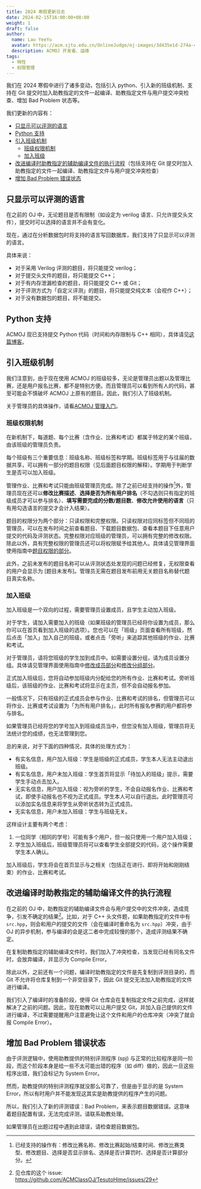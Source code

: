 ```yaml
---
title: 2024 寒假更新日志
date: 2024-02-15T16:00:00+08:00
weight: 1
draft: false
author:
  name: Lau YeeYu
  avatar: https://acm.sjtu.edu.cn/OnlineJudge/oj-images/3d435e1d-274a-491b-9f36-f1433c3ccade
  description: ACMOJ 开发者、运维
tags:
  - 特性
  - 权限管理
---
```


我们在 2024 寒假中进行了诸多变动，包括引入 python、引入新的班级机制、支持在 Git 提交时加入助教指定的文件一起编译、助教指定文件与用户提交冲突检查、增加 Bad Problem 状态等。

<!--more-->

我们更新的内容有：

- [只显示可以评测的语言](#只显示可以评测的语言)
- [Python 支持](#python-支持)
- [引入班级机制](#引入班级机制)
  - [班级权限机制](#班级权限机制)
  - [加入班级](#加入班级)
- [改进编译时助教指定的辅助编译文件的执行流程](#改进编译时助教指定的辅助编译文件的执行流程)（包括支持在 Git 提交时加入助教指定的文件一起编译、助教指定文件与用户提交冲突检查）
- [增加 Bad Problem 错误状态](#增加-bad-problem-错误状态)

## 只显示可以评测的语言

在之前的 OJ 中，无论题目是否有限制（如设定为 verilog 语言、只允许提交头文件），提交时可以选择的语言并不会有变化。

现在，通过在分析数据包时将支持的语言写回数据库，我们支持了只显示可以评测的语言。

具体来说：

- 对于采用 Verilog 评测的题目，将只能提交 verilog；
- 对于提交头文件的题目，将只能提交 C++；
- 对于有内存泄漏检查的题目，将只能提交 C++ 或 Git；
- 对于评测方式为「自定义评测」的题目，将只能提交纯文本（会视作 C++）；
- 对于没有数据包的题目，将不能提交。

## Python 支持

ACMOJ 现已支持提交 Python 代码（时间和内存限制与 C++ 相同），具体请见[这篇博客][python-support-blog]。

[python-support-blog]: https://acm.sjtu.edu.cn/OnlineJudge/blog/python-support/

## 引入班级机制

我们注意到，由于现在使用 ACMOJ 的班级较多，无论是管理员出题以及管理比赛，还是用户报名比赛，都不是特别方便。而且管理员可以看到所有人的代码，甚至可能会不慎破坏 ACMOJ 上原有的题目。因此，我们引入了班级机制。

关于管理员的具体操作，请看[ACMOJ 管理入门][admin-getting-started]。

[admin-getting-started]: https://acm.sjtu.edu.cn/OnlineJudge/help/admin/getting-started

### 班级权限机制

在新机制下，每道题、每个比赛（含作业、比赛和考试）都属于特定的某个班级，由该班级的管理员负责。

每个班级有三个重要信息：班级名称、班级标签和学期。班级标签用于与往届的数据共享，可以拥有一部分的题目权限（见后面题目权限的解释）。学期用于判断学生是否可以加入班级。

管理作业、比赛和考试只能由班级管理员完成。除了之前已经支持的操作[^1]外，管理员现在还可以**修改比赛描述**、**选择是否为所有用户排名**（不勾选则只有指定的班级成员才可以参与排名）、**填写需要完成的分数/题目数**、**修改允许使用的语言**（只有用勾选语言的提交才会计入结果）。

[^1]: 已经支持的操作有：修改比赛名称、修改比赛起始/结束时间、修改比赛类型、修改题目、选择是否显示排名、选择是否计算罚时、选择是否计算部分分。

题目的权限分为两个部分：只读权限和完整权限。只读权限对应同标签但不同班的管理员，可以在发布时间之前查看题目、下载题目数据包、查看本题目下任意用户提交的代码及评测状态。完整权限对应班级的管理员，可以拥有完整的修改权限。除此以外，具有完整权限的管理员还可以将权限赋予给其他人。具体请见管理界面使用指南中[题目权限的部分][admin-doc-problem-privilege]。

[admin-doc-problem-privilege]: https://acm.sjtu.edu.cn/OnlineJudge/help/admin/interface#题目权限

此外，之前未发布的题目名称可以从评测状态处发现的问题已经修复，无权限查看的用户会显示为 [题目未发布]。管理员无需在题目发布前用无关题目名称替代题目真实名称。

### 加入班级

加入班级是一个双向的过程，需要管理员设置成员，且学生主动加入班级。

对于学生，请加入需要加入的班级（如果班级的管理员已经将你设置为成员，那么你可以在首页看到加入班级的选项）。您也可以在「班级」页面查看所有班级，然后点击「加入」加入自己的班级，或者点击「旁听」来追踪其他班级的作业、比赛和考试。

对于管理员，请将您班级的学生加到成员中。如需要设置分组，请为成员设置分组。具体请见管理界面使用指南中[修改成员部分][admin-doc-modify-member]和[修改分组部分][admin-doc-modify-group]。

[admin-doc-modify-member]: https://acm.sjtu.edu.cn/OnlineJudge/help/admin/interface#修改成员
[admin-doc-modify-group]: https://acm.sjtu.edu.cn/OnlineJudge/help/admin/interface#修改分组

正式加入班级后，您将自动参加班级内分配给您的所有作业、比赛和考试。旁听班级后，该班级的作业、比赛和考试将显示在主页，但不会自动报名参加。

一般情况下，只有班级的正式成员会参与作业、比赛和考试的排名，但管理员可以将作业、比赛或考试设置为「为所有用户排名」，此时所有报名参赛的用户都将参与排名。

如果管理员已经将您的学号加入到班级成员当中，但您没有加入班级，管理员将无法统计您的成绩，也无法管理到您。

总的来说，对于下面的四种情况，具体的处理方式为：
- 有实名信息，用户加入班级：学生是班级的正式成员，学生本人无法主动退出班级。
- 有实名信息，用户未加入班级：学生首页将显示「待加入的班级」提示，需要学生手动点击加入。
- 无实名信息，用户加入班级：视为旁听的学生，不会自动报名作业、比赛和考试，即使手动报名也不视为正式成员。学生本人可以自行退出。此时管理员可以添加实名信息来将学生从旁听状态转为正式成员。
- 无实名信息，用户未加入班级：学生与班级无关。

这样设计主要有两个考虑：

1. 一位同学（相同的学号）可能有多个用户，但一般只使用一个用户加入班级；
1. 学生加入班级后，班级管理员将可以查看学生全部提交的代码，这个操作需要学生本人确认。

加入班级后，学生将会在首页显示与之相关（包括正在进行、即将开始和刚刚结束）的作业、比赛和考试。

## 改进编译时助教指定的辅助编译文件的执行流程

在之前的 OJ 中，助教指定的辅助编译文件会与用户提交中的文件冲突，造成竞争，引发不确定的结果[^2]。比如，对于 C++ 头文件题，如果助教指定的文件中有 `src.hpp`，则会和用户的提交的文件（会在编译时重命名为 `src.hpp`）冲突，由于 OJ 的异步机制，参与编译的会是这二者中完成较慢的那个，造成评测结果不确定。

[^2]: 见仓库的这个 issue: https://github.com/ACMClassOJ/TesutoHime/issues/29

在复制助教指定的辅助编译文件时，我们加入了冲突检查，当发现已经有同名文件时，会放弃编译，并显示为 Compile Error。

除此以外，之前还有一个问题，编译时助教指定的文件是先复制到评测目录的，而 Git 不允许将仓库复制到一个非空目录下，因此 Git 提交无法加入助教指定的文件进行编译。

我们引入了编译时的准备阶段，使得 Git 仓库会在复制指定文件之前完成，这样就解决了之前的问题。因此，现在助教可以让用户提交 Git，并加入自己提供的文件进行编译，不过需要提醒用户注意避免让这个文件和用户的仓库冲突（冲突了就会报 Compile Error）。

## 增加 Bad Problem 错误状态

由于评测逻辑中，使用助教提供的特别评测程序 (spj) 与正常的比较程序是同一阶段，而这个阶段本身是给一些不太可能出错的程序（如 diff）做的，因此一旦这些程序出错，我们会标记为 System Error。

然而，助教提供的特别评测程序就没那么可靠了，但是由于显示的是 System Error，所以有时用户并不能发现这其实是助教提供的程序产生的问题。

所以，我们引入了新的评测错误：Bad Problem，来表示题目数据错误。这意味着题目配置有误，无法完成评测，请联系助教处理。

如果管理员在出题过程中遇到此错误，请检查题目数据包。
